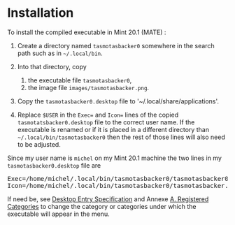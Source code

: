 # Installation

To install the compiled executable in Mint 20.1 (MATE) :

1. Create a directory named `tasmotasbacker0` somewhere in the search path such as in `~/.local/bin`.
2. Into that directory, copy 
    1. the executable file `tasmotasbacker0`,
    2. the image file `images/tasmotasbacker.png`.
    
3. Copy the `tasmotasbacker0.desktop` file to '~/.local/share/applications'.
4. Replace `$USER` in the `Exec=` and `Icon=` lines of the copied `tasmotatsbacker0.desktop` file to the correct user name. If the executable is renamed or if it is placed in a different directory than `~/.local/bin/tasmotasbacker0` then the rest of those lines will also need to be adjusted.

Since my user name is `michel` on my Mint 20.1 machine the two lines in my `tasmotasbacker0.desktop` file are

<pre>
Exec=/home/michel/.local/bin/tasmotasbacker0/tasmotasbacker0
Icon=/home/michel/.local/bin/tasmotasbacker0/tasmotasbacker.png
</pre>

If need be, see [Desktop Entry Specification](https://specifications.freedesktop.org/desktop-entry-spec/latest/index.html) and  Annexe [A. Registered Categories](https://specifications.freedesktop.org/menu-spec/menu-spec-1.0.html#category-registry) to change the category or categories under which the executable will appear in the menu.
